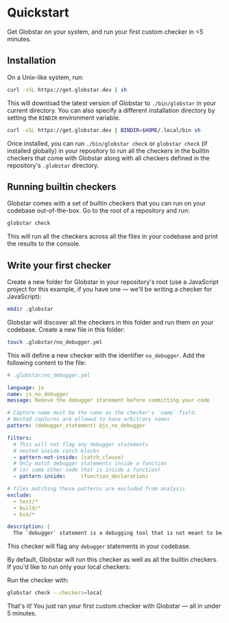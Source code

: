 # Quickstart

Get Globstar on your system, and run your first custom checker in <5 minutes.

## Installation

On a Unix-like system, run:

```bash
curl -sSL https://get.globstar.dev | sh
```

This will download the latest version of Globstar to `./bin/globstar` in your current directory. You can also specify a different installation directory by setting the `BINDIR` environment variable.

```bash
curl -sSL https://get.globstar.dev | BINDIR=$HOME/.local/bin sh
```

Once installed, you can run `./bin/globstar check` or `globstar check` (if installed globally) in your repository to run all the checkers in the builtin checkers that come with Globstar along with all checkers defined in the repository's `.globstar` directory.

## Running builtin checkers

Globstar comes with a set of builtin checkers that you can run on your codebase out-of-the-box. Go to the root of a repository and run:

```bash
globstar check
```

This will run all the checkers across all the files in your codebase and print the results to the console. 

## Write your first checker

Create a new folder for Globstar in your repository's root (use a JavaScript project for this example, if you have one — we'll be writing a checker for JavaScript):

```bash
mkdir .globstar
```

Globstar will discover all the checkers in this folder and run them on your codebase. Create a new file in this folder:

```bash
touch .globstar/no_debugger.yml
```

This will define a new checker with the identifier `no_debugger`. Add the following content to the file:

```yaml
# .globstar/no_debugger.yml

language: js 
name: js_no_debugger 
message: Remove the debugger statement before committing your code

# Capture name must be the same as the checker's `name` field.
# Nested captures are allowed to have arbitrary names
pattern: (debugger_statement) @js_no_debugger 

filters:
  # This will not flag any debugger statements
  # nested inside catch blocks
  - pattern-not-inside: (catch_clause)
  # Only match debugger statements inside a function
  # (or some other node that is inside a function)
  - pattern-inside:     (function_declaration)

# files matching these patterns are excluded from analysis
exclude:
  - test/*
  - build/*
  - bin/*

description: |
  The `debugger` statement is a debugging tool that is not meant to be committed to the repository. It can cause the application to stop unexpectedly and is generally considered bad practice. Remove the `debugger` statement before committing your code.
```

This checker will flag any `debugger` statements in your codebase. 

By default, Globstar will run this checker as well as all the builtin checkers. If you'd like to run only your local checkers:

Run the checker with:

```bash
globstar check --checkers=local
```

That's it! You just ran your first custom checker with Globstar — all in under 5 minutes.